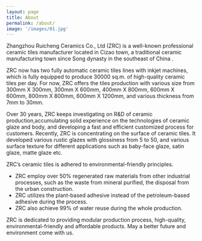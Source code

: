 ```yaml
---
layout: page
title: About
permalink: /about/
image: '/images/01.jpg'
---
```


Zhangzhou Ruicheng Ceramics Co., Ltd (ZRC) is a well-known professional ceramic tiles manufacturer located in Cizao town, a traditional ceramic manufacturing town since Song dynasty in the southeast of China . 

ZRC now has two fully automatic ceramic tiles lines with inkjet machines, which is fully equipped to produce 30000 sq.m. of high-quality ceramic tiles per day. For now, ZRC offers the tiles production with various size from 300mm X 300mm, 300mm X 600mm, 400mm X 800mm, 600mm X 600mm, 800mm X 800mm, 600mm X 1200mm, and various thickness from 7mm to 30mm.

Over 30 years, ZRC keeps investigating on R&D of ceramic production,accumulating solid experience on the technologies of ceramic glaze and body, and developing a fast and efficient customized process for customers. Recently, ZRC is concentrating on the surface of ceramic tiles. It developed various rustic glazes with glossiness from 5 to 50, and various surface texture for different applications such as baby-face glaze, satin glaze, matte glaze etc.


ZRC’s ceramic tiles is adhered to environmental-friendly principles.
* ZRC employ over 50% regenerated raw materials from other industrial processes, such as the waste from mineral purified, the disposal from the urban construction. 
* ZRC utilizes the plant-based adhesive instead of the petroleum-based adhesive during the process.
* ZRC also achieve 99% of water reuse during the whole production.


ZRC is dedicated to providing modular production process, high-quality, environmental-friendly and affordable products. May a better future and environment come with us.
